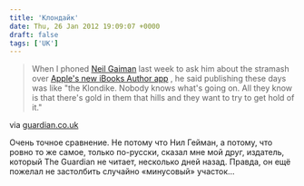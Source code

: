 ```yaml
---
title: 'Клондайк'
date: Thu, 26 Jan 2012 19:09:07 +0000
draft: false
tags: ['UK']
---
```


> When I phoned [Neil Gaiman](http://www.guardian.co.uk/books/neilgaiman) last week to ask him about the stramash over [Apple's new iBooks Author app](http://venomousporridge.com/post/16126436616/ibooks-author-eula-audacity) , he said publishing these days was like "the Klondike. Nobody knows what's going on. All they know is that there's gold in them that hills and they want to try to get hold of it."

via [guardian.co.uk](http://www.guardian.co.uk/books/booksblog/2012/jan/26/future-of-books-today)

Очень точное сравнение. Не потому что Нил Гейман, а потому, что ровно то же самое, только по-русски, сказал мне мой друг, издатель, который The Guardian не читает, несколько дней назад. Правда, он ещё пожелал не застолбить случайно «минусовый» участок…
